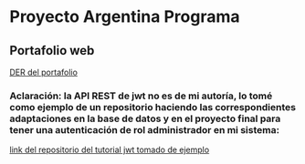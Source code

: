 # Proyecto Argentina Programa

## Portafolio web

[DER del portafolio](https://github.com/diego939/Der-Portafolio-Almiron-Diego)

### Aclaración: la API REST de jwt no es de mi autoría, lo tomé como ejemplo de un repositorio haciendo las correspondientes adaptaciones en la base de datos y en el proyecto final para tener una autenticación de rol administrador en mi sistema:

[link del repositorio del tutorial jwt tomado de ejemplo](https://github.com/cavanosa/tutorial_jwt_BACK)
